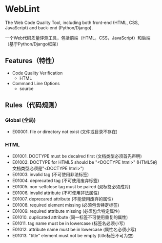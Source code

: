 # WebLint

The Web Code Quality Tool, including both front-end (HTML, CSS, JavaScript) and back-end (Python/Django).

一个Web代码质量评测工具，包括前端（HTML，CSS，JavaScript）和后端（基于Python/Django框架）

## Features（特性）

- Code Quality Verification
  - HTML
- Command Line Options
  - source

## Rules（代码规则）

### Global (全局)

- E00001. file or directory not exist (文件或目录不存在)

### HTML

- E01001. DOCTYPE must be decalred first (文档类型必须首先声明)
- E01002. DOCTYPE for HTML5 should be "&lt;DOCTYPE html&gt;" (HTML5的文档类型必须是"&lt;DOCTYPE html&gt;")
- E01003. invalid tag (不可使用非法标签)
- E01004. deprecated tag (不可使用废弃标签)
- E01005. non-selfclose tag must be paired (双标签必须成对)
- E01006. invalid attribute (不可使用非法属性)
- E01007. deprecared attribute (不能使用废弃的属性)
- E01008. required element missing (必须包含特定标签)
- E01009. required attribute missing (必须包含特定属性)
- E01010. duplicated attribute (同一标签不可使用重复的属性)
- E01011. tag name must be in lowercase (标签名必须小写)
- E01012. attribute name must be in lowercase (属性名必须小写)
- E01013. "title" element must not be empty (title标签不可为空)
